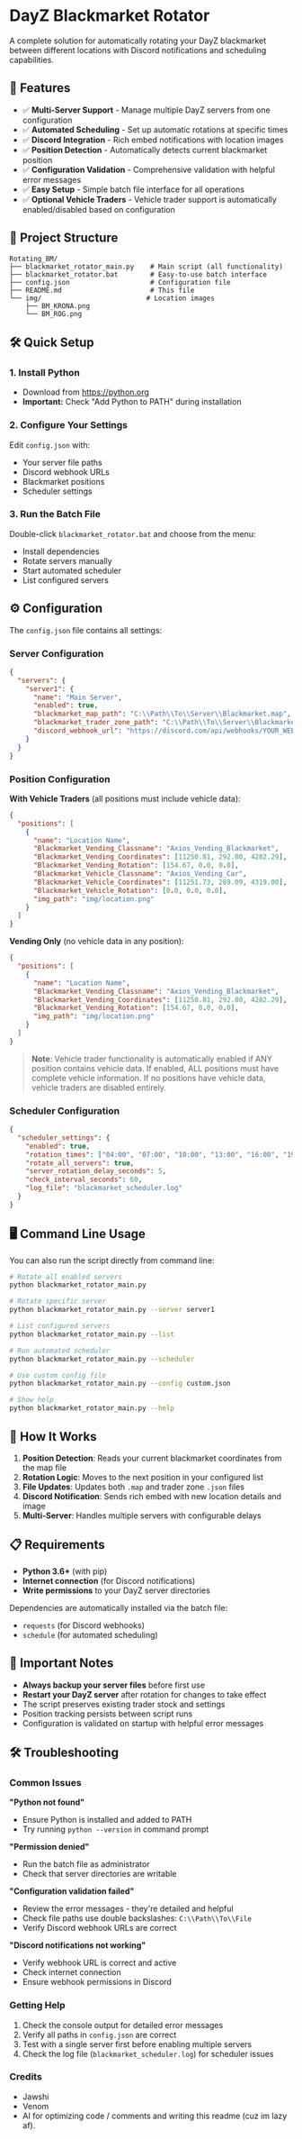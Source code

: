 # DayZ Blackmarket Rotator

A complete solution for automatically rotating your DayZ blackmarket between different locations with Discord notifications and scheduling capabilities.

## 🚀 Features

- ✅ **Multi-Server Support** - Manage multiple DayZ servers from one configuration
- ✅ **Automated Scheduling** - Set up automatic rotations at specific times
- ✅ **Discord Integration** - Rich embed notifications with location images
- ✅ **Position Detection** - Automatically detects current blackmarket position
- ✅ **Configuration Validation** - Comprehensive validation with helpful error messages
- ✅ **Easy Setup** - Simple batch file interface for all operations
- ✅ **Optional Vehicle Traders** - Vehicle trader support is automatically enabled/disabled based on configuration

## 📁 Project Structure

```
Rotating_BM/
├── blackmarket_rotator_main.py    # Main script (all functionality)
├── blackmarket_rotator.bat        # Easy-to-use batch interface
├── config.json                    # Configuration file
├── README.md                      # This file
└── img/                          # Location images
    ├── BM_KRONA.png
    └── BM_ROG.png
```

## 🛠️ Quick Setup

### 1. Install Python
- Download from https://python.org
- **Important:** Check "Add Python to PATH" during installation

### 2. Configure Your Settings
Edit `config.json` with:
- Your server file paths
- Discord webhook URLs
- Blackmarket positions
- Scheduler settings

### 3. Run the Batch File
Double-click `blackmarket_rotator.bat` and choose from the menu:
- Install dependencies
- Rotate servers manually
- Start automated scheduler
- List configured servers

## ⚙️ Configuration

The `config.json` file contains all settings:

### Server Configuration
```json
{
  "servers": {
    "server1": {
      "name": "Main Server",
      "enabled": true,
      "blackmarket_map_path": "C:\\Path\\To\\Server\\Blackmarket.map",
      "blackmarket_trader_zone_path": "C:\\Path\\To\\Server\\Blackmarket.json",
      "discord_webhook_url": "https://discord.com/api/webhooks/YOUR_WEBHOOK"
    }
  }
}
```

### Position Configuration

**With Vehicle Traders** (all positions must include vehicle data):
```json
{
  "positions": [
    {
      "name": "Location Name",
      "Blackmarket_Vending_Classname": "Axios_Vending_Blackmarket",
      "Blackmarket_Vending_Coordinates": [11250.81, 292.80, 4282.29],
      "Blackmarket_Vending_Rotation": [154.67, 0.0, 0.0],
      "Blackmarket_Vehicle_Classname": "Axios_Vending_Car",
      "Blackmarket_Vehicle_Coordinates": [11251.73, 289.09, 4319.00],
      "Blackmarket_Vehicle_Rotation": [0.0, 0.0, 0.0],
      "img_path": "img/location.png"
    }
  ]
}
```

**Vending Only** (no vehicle data in any position):
```json
{
  "positions": [
    {
      "name": "Location Name",
      "Blackmarket_Vending_Classname": "Axios_Vending_Blackmarket",
      "Blackmarket_Vending_Coordinates": [11250.81, 292.80, 4282.29],
      "Blackmarket_Vending_Rotation": [154.67, 0.0, 0.0],
      "img_path": "img/location.png"
    }
  ]
}
```

> **Note**: Vehicle trader functionality is automatically enabled if ANY position contains vehicle data. If enabled, ALL positions must have complete vehicle information. If no positions have vehicle data, vehicle traders are disabled entirely.

### Scheduler Configuration
```json
{
  "scheduler_settings": {
    "enabled": true,
    "rotation_times": ["04:00", "07:00", "10:00", "13:00", "16:00", "19:00", "22:00", "01:00"],
    "rotate_all_servers": true,
    "server_rotation_delay_seconds": 5,
    "check_interval_seconds": 60,
    "log_file": "blackmarket_scheduler.log"
  }
}
```

## 🖥️ Command Line Usage

You can also run the script directly from command line:

```bash
# Rotate all enabled servers
python blackmarket_rotator_main.py

# Rotate specific server
python blackmarket_rotator_main.py --server server1

# List configured servers
python blackmarket_rotator_main.py --list

# Run automated scheduler
python blackmarket_rotator_main.py --scheduler

# Use custom config file
python blackmarket_rotator_main.py --config custom.json

# Show help
python blackmarket_rotator_main.py --help
```

## 🔄 How It Works

1. **Position Detection**: Reads your current blackmarket coordinates from the map file
2. **Rotation Logic**: Moves to the next position in your configured list
3. **File Updates**: Updates both `.map` and trader zone `.json` files
4. **Discord Notification**: Sends rich embed with new location details and image
5. **Multi-Server**: Handles multiple servers with configurable delays

## 📋 Requirements

- **Python 3.6+** (with pip)
- **Internet connection** (for Discord notifications)
- **Write permissions** to your DayZ server directories

Dependencies are automatically installed via the batch file:
- `requests` (for Discord webhooks)
- `schedule` (for automated scheduling)

## 🚨 Important Notes

- **Always backup your server files** before first use
- **Restart your DayZ server** after rotation for changes to take effect
- The script preserves existing trader stock and settings
- Position tracking persists between script runs
- Configuration is validated on startup with helpful error messages

## 🛠️ Troubleshooting

### Common Issues

**"Python not found"**
- Ensure Python is installed and added to PATH
- Try running `python --version` in command prompt

**"Permission denied"**
- Run the batch file as administrator
- Check that server directories are writable

**"Configuration validation failed"**
- Review the error messages - they're detailed and helpful
- Check file paths use double backslashes: `C:\\Path\\To\\File`
- Verify Discord webhook URLs are correct

**"Discord notifications not working"**
- Verify webhook URL is correct and active
- Check internet connection
- Ensure webhook permissions in Discord

### Getting Help

1. Check the console output for detailed error messages
2. Verify all paths in `config.json` are correct
3. Test with a single server first before enabling multiple servers
4. Check the log file (`blackmarket_scheduler.log`) for scheduler issues

### Credits

- Jawshi
- Venom
- AI for optimizing code / comments and writing this readme (cuz im lazy af).
